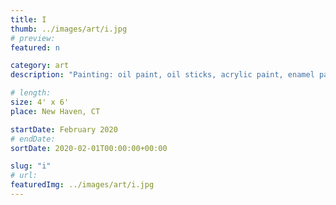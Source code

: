 ```yaml
---
title: I
thumb: ../images/art/i.jpg
# preview:
featured: n

category: art
description: "Painting: oil paint, oil sticks, acrylic paint, enamel paint, newspaper, string, canvas, tape on unstretched canvas."

# length:
size: 4' x 6'
place: New Haven, CT

startDate: February 2020
# endDate:
sortDate: 2020-02-01T00:00:00+00:00

slug: "i"
# url:
featuredImg: ../images/art/i.jpg
---
```

